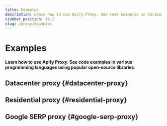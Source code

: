 ```yaml
---
title: Examples
description: Learn how to use Apify Proxy. See code examples in various programming languages using popular open-source libraries.
sidebar_position: 10.2
slug: /proxy/examples
---
```


# Examples

**Learn how to use Apify Proxy. See code examples in various programming languages using popular open-source libraries.**

## Datacenter proxy {#datacenter-proxy}

## Residential proxy {#residential-proxy}

## Google SERP proxy {#google-serp-proxy}

